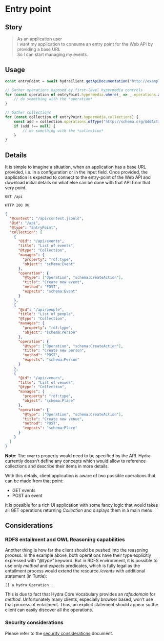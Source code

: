 # Entry point

## Story

> As an application user <br>
> I want my application to consume an entry point for the Web API by providing a base URL<br>
> So I can start managing my events.


## Usage

```typescript
const entryPoint = await hydraClient.getApiDocumentation("http://example.com/").getEntryPoint();

// Gather operations exposed by first-level hypermedia controls
for (const operation of entryPoint.hypermedia.where(_ => _.operations.any())) {
    // do something with the *operation*
}

// Gather collections
for (const collection of entryPoint.hypermedia.collections) {
    const add = collection.operations.ofType("http://schema.org/AddAction");
    if (add !== null) {
        // do something with the *collection*
    }
}
```

## Details

It is simple to imagine a situation, when an application has a base URL provided, i.e.
in a configuration or in the input field.
Once provided, the application is expected to connect to the entry-point of the Web API and download initial
details on what else can be done with that API from that very point.

```http
GET /api
```

```http
HTTP 200 OK
```

```json
{
  "@context": "/api/context.jsonld",
  "@id": "/api",
  "@type": "EntryPoint",
  "collection": [
    {
      "@id": "/api/events",
      "title": "List of events",
      "@type": "Collection",
      "manages": {
        "property": "rdf:type",
        "object": "schema:Event"
      },
      "operation": {
        "@type": ["Operation", "schema:CreateAction"],
        "title": "Create new event",
        "method": "POST",
        "expects": "schema:Event"
      }
    },
    {
      "@id": "/api/people",
      "title": "List of people",
      "@type": "Collection",
      "manages": {
        "property": "rdf:type",
        "object": "schema:Person"
      },
      "operation": {
        "@type": ["Operation", "schema:CreateAction"],
        "title": "Create new person",
        "method": "POST",
        "expects": "schema:Person"
      }
    },
    {
      "@id": "/api/venues",
      "title": "List of venues",
      "@type": "Collection",
      "manages": {
        "property": "rdf:type",
        "object": "schema:Place"
      },
      "operation": {
        "@type": ["Operation", "schema:CreateAction"],
        "title": "Create new venue",
        "method": "POST",
        "expects": "schema:Place"
      }
    }
  ]
}
```

**Note:** The `events` property would need to be specified by the API. Hydra currently doesn't define any
concepts which would allow to reference collections and describe their items in more details.

With this details, client application is aware of two possible operations that can be made from that point:

- GET events
- POST an event

It is possible for a rich UI application with some fancy logic that would takes all
GET operations returning *Collection* and displays them in a main menu.


## Considerations

### RDFS entailment and OWL Reasoning capabilities

Another thing is how far the client should be pushed into the reasoning process.
In the example above, both operations have their type explicitly expressed with *"@type"* keyword.
But in RDFS environment, it is possible to use only *method* and *expects* predicates,
which is fully legal as the entailment process would extend the resource */events* with additional
statement (in Turtle):

```ttl
[] a hydra:Operation .
```

This is due to fact that Hydra Core Vocabulary provides an *rdfs:domain* for *method*.
Unfortunately many clients, especially browser based, won't use that process of entailment.
Thus, an explicit statement should appear so the client can easily discover all the operations.


### Security considerations

Please refer to the [security considerations](../1.1.security-considerations.md)  document.
